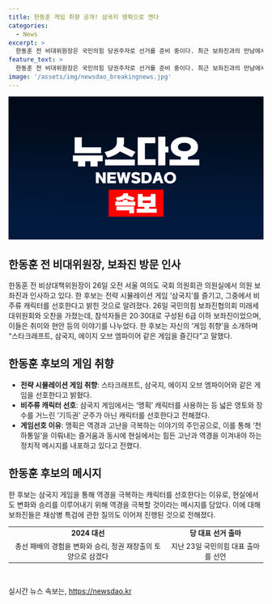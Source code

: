 ```yaml
---
title: 한동훈 게임 취향 공개! 삼국지 맹획으로 깬다
categories:
  - News
excerpt: >
  한동훈 전 비대위원장은 국민의힘 당권주자로 선거를 준비 중이다. 최근 보좌진과의 만남에서는 삼국지 게임을 좋아한다는 소식이 전해졌는데, 특히 비주류 캐릭터를 선호한다고 전했다. 이에 대해 후보는 역경을 극복하는 캐릭터를 선호한다며 천하통일’을 이루는 즐거움을 언급했다. 이야기의 중심에는 정책 이야기뿐 아니라 개인적 취향과 삶 속 이야기가 얽혀있는 것으로 보인다.
feature_text: >
  한동훈 전 비대위원장은 국민의힘 당권주자로 선거를 준비 중이다. 최근 보좌진과의 만남에서는 삼국지 게임을 좋아한다는 소식이 전해졌는데, 특히 비주류 캐릭터를 선호한다고 전했다. 이에 대해 후보는 역경을 극복하는 캐릭터를 선호한다며 천하통일’을 이루는 즐거움을 언급했다. 이야기의 중심에는 정책 이야기뿐 아니라 개인적 취향과 삶 속 이야기가 얽혀있는 것으로 보인다.
image: '/assets/img/newsdao_breakingnews.jpg'
---
```


<p><img src="/assets/img/newsdao_breakingnews.jpg" alt="pcversion 속보" /></p>

<h2 data-ke-size="size26">한동훈 전 비대위원장, 보좌진 방문 인사</h2>

<p data-ke-size="size16">한동훈 전 비상대책위원장이 26일 오전 서울 여의도 국회 의원회관 의원실에서 의원 보좌진과 인사하고 있다. 한 후보는 전략 시뮬레이션 게임 ‘삼국지’를 즐기고, 그중에서 비주류 캐릭터를 선호한다고 밝힌 것으로 알려졌다. 26일 국민의힘 보좌진협의회 미래세대위원회와 오찬을 가졌는데, 참석자들은 20·30대로 구성된 6급 이하 보좌진이었으며, 이들은 취미와 현안 등의 이야기를 나누었다. 한 후보는 자신의 ‘게임 취향’을 소개하며 “스타크래프트, 삼국지, 에이지 오브 엠파이어 같은 게임을 즐긴다”고 말했다.</p>

<h2 data-ke-size="size26">한동훈 후보의 게임 취향</h2>

<ul>
  <li><b>전략 시뮬레이션 게임 취향</b>: 스타크래프트, 삼국지, 에이지 오브 엠파이어와 같은 게임을 선호한다고 밝혔다. </li>
  <li><b>비주류 캐릭터 선호</b>: 삼국지 게임에서는 ‘맹획’ 캐릭터를 사용하는 등 넓은 영토와 장수를 거느린 ‘기득권’ 군주가 아닌 캐릭터를 선호한다고 전해졌다.</li>
  <li><b>게임선호 이유</b>: 맹획은 역경과 고난을 극복하는 이야기의 주인공으로, 이를 통해 ‘천하통일’을 이뤄내는 즐거움과 동시에 현실에서는 힘든 고난과 역경을 이겨내야 하는 정치적 메시지를 내포하고 있다고 전했다. </li>
</ul>

<h2 data-ke-size="size26">한동훈 후보의 메시지</h2>

<p data-ke-size="size16">한 후보는 삼국지 게임을 통해 역경을 극복하는 캐릭터를 선호한다는 이유로, 현실에서도 변화와 승리를 이루어내기 위해 역경을 극복할 것이라는 메시지를 담았다. 이에 대해 보좌진들은 채상병 특검에 관한 질의도 이어져 진행된 것으로 전해졌다.</p>

<table>
  <tr>
    <td style="text-align: center; height: 17px;"><b>2024 대선</b></td>
    <td style="text-align: center; height: 17px;"><b>당 대표 선거 출마</b></td>
  </tr>
  <tr>
    <td style="text-align: center; height: 17px;">총선 패배의 경험을 변화와 승리, 정권 재창출의 토양으로 삼겠다</td>
    <td style="text-align: center; height: 17px;">지난 23일 국민의힘 대표 출마를 선언</td>
  </tr>
</table>

<p data-ke-size="size16">&nbsp;</p>
실시간 뉴스 속보는, <a href="https://newsdao.kr" rel="dofollow">https://newsdao.kr</a>


